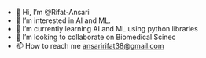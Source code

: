 - 👋 Hi, I’m @Rifat-Ansari
- 👀 I’m interested in AI and ML. 
- 🌱 I’m currently learning AI and ML using python libraries
- 💞️ I’m looking to collaborate on Biomedical Scinec
- 📫 How to reach me ansaririfat38@gmail.com

<!---
Rifat-Ansari/Rifat-Ansari is a ✨ special ✨ repository because its `README.md` (this file) appears on your GitHub profile.
You can click the Preview link to take a look at your changes.
--->
